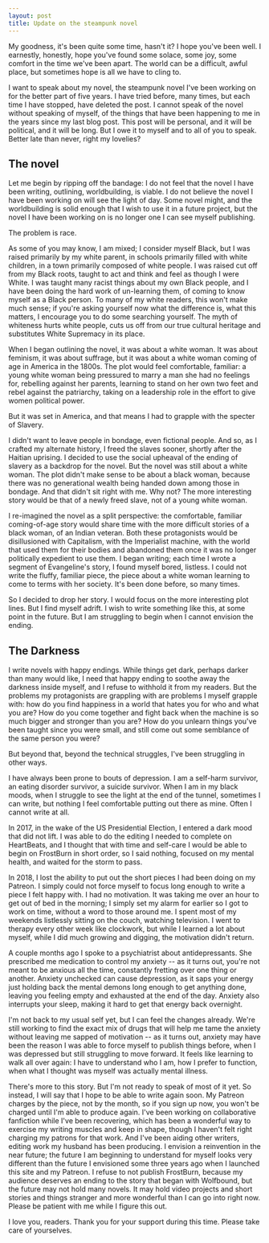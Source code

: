 ```yaml
---
layout: post
title: Update on the steampunk novel
---
```


My goodness, it's been quite some time, hasn't it? I hope you've been well. I earnestly, honestly, hope you've found some solace, some joy, some comfort in the time we've been apart. The world can be a difficult, awful place, but sometimes hope is all we have to cling to.

I want to speak about my novel, the steampunk novel I've been working on for the better part of five years. I have tried before, many times, but each time I have stopped, have deleted the post. I cannot speak of the novel without speaking of myself, of the things that have been happening to me in the years since my last blog post. This post will be personal, and it will be political, and it will be long. But I owe it to myself and to all of you to speak. Better late than never, right my lovelies?

## The novel

Let me begin by ripping off the bandage: I do not feel that the novel I have been writing, outlining, worldbuilding, is viable. I do not believe the novel I have been working on will see the light of day. Some novel might, and the worldbuilding is solid enough that I wish to use it in a future project, but the novel I have been working on is no longer one I can see myself publishing.

The problem is race.

As some of you may know, I am mixed; I consider myself Black, but I was raised primarily by my white parent, in schools primarily filled with white children, in a town primarily composed of white people. I was raised cut off from my Black roots, taught to act and think and feel as though I were White. I was taught many racist things about my own Black people, and I have been doing the hard work of un-learning them, of coming to know myself as a Black person. To many of my white readers, this won't make much sense; if you're asking yourself now what the difference is, what this matters, I encourage you to do some searching yourself. The myth of whiteness hurts white people, cuts us off from our true cultural heritage and substitutes White Supremacy in its place.

When I began outlining the novel, it was about a white woman. It was about feminism, it was about suffrage, but it was about a white woman coming of age in America in the 1800s. The plot would feel comfortable, familiar: a young white woman being pressured to marry a man she had no feelings for, rebelling against her parents, learning to stand on her own two feet and rebel against the patriarchy, taking on a leadership role in the effort to give women political power.

But it was set in America, and that means I had to grapple with the specter of Slavery.

I didn't want to leave people in bondage, even fictional people. And so, as I crafted my alternate history, I freed the slaves sooner, shortly after the Haitian uprising. I decided to use the social upheaval of the ending of slavery as a backdrop for the novel. But the novel was still about a white woman. The plot didn't make sense to be about a black woman, because there was no generational wealth being handed down among those in bondage. And that didn't sit right with me. Why not? The more interesting story would be that of a newly freed slave, not of a young white woman.

I re-imagined the novel as a split perspective: the comfortable, familiar coming-of-age story would share time with the more difficult stories of a black woman, of an Indian veteran. Both these protagonists would be disillusioned with Capitalism, with the Imperialist machine, with the world that used them for their bodies and abandoned them once it was no longer politically expedient to use them. I began writing; each time I wrote a segment of Evangeline's story, I found myself bored, listless. I could not write the fluffy, familiar piece, the piece about a white woman learning to come to terms with her society. It's been done before, so many times.

So I decided to drop her story. I would focus on the more interesting plot lines. But I find myself adrift. I wish to write something like this, at some point in the future. But I am struggling to begin when I cannot envision the ending.

## The Darkness

I write novels with happy endings. While things get dark, perhaps darker than many would like, I need that happy ending to soothe away the darkness inside myself, and I refuse to withhold it from my readers. But the problems my protagonists are grappling with are problems I myself grapple with: how do you find happiness in a world that hates you for who and what you are? How do you come together and fight back when the machine is so much bigger and stronger than you are? How do you unlearn things you've been taught since you were small, and still come out some semblance of the same person you were?

But beyond that, beyond the technical struggles, I've been struggling in other ways.

I have always been prone to bouts of depression. I am a self-harm survivor, an eating disorder survivor, a suicide survivor. When I am in my black moods, when I struggle to see the light at the end of the tunnel, sometimes I can write, but nothing I feel comfortable putting out there as mine. Often I cannot write at all.

In 2017, in the wake of the US Presidential Election, I entered a dark mood that did not lift. I was able to do the editing I needed to complete on HeartBeats, and I thought that with time and self-care I would be able to begin on FrostBurn in short order, so I said nothing, focused on my mental health, and waited for the storm to pass.

In 2018, I lost the ability to put out the short pieces I had been doing on my Patreon. I simply could not force myself to focus long enough to write a piece I felt happy with. I had no motivation. It was taking me over an hour to get out of bed in the morning; I simply set my alarm for earlier so I got to work on time, without a word to those around me. I spent most of my weekends listlessly sitting on the couch, watching television. I went to therapy every other week like clockwork, but while I learned a lot about myself, while I did much growing and digging, the motivation didn't return.

A couple months ago I spoke to a psychiatrist about antidepressants. She prescribed me medication to control my anxiety -- as it turns out, you're not meant to be anxious all the time, constantly fretting over one thing or another. Anxiety unchecked can cause depression, as it saps your energy just holding back the mental demons long enough to get anything done, leaving you feeling empty and exhausted at the end of the day. Anxiety also interrupts your sleep, making it hard to get that energy back overnight.

I'm not back to my usual self yet, but I can feel the changes already. We're still working to find the exact mix of drugs that will help me tame the anxiety without leaving me sapped of motivation -- as it turns out, anxiety may have been the reason I was able to force myself to publish things before, when I was depressed but still struggling to move forward. It feels like learning to walk all over again: I have to understand who I am, how I prefer to function, when what I thought was myself was actually mental illness.

There's more to this story. But I'm not ready to speak of most of it yet. So instead, I will say that I hope to be able to write again soon. My Patreon charges by the piece, not by the month, so if you sign up now, you won't be charged until I'm able to produce again. I've been working on collaborative fanfiction while I've been recovering, which has been a wonderful way to exercise my writing muscles and keep in shape, though I haven't felt right charging my patrons for that work. And I've been aiding other writers, editing work my husband has been producing. I envision a reinvention in the near future; the future I am beginning to understand for myself looks very different than the future I envisioned some three years ago when I launched this site and my Patreon. I refuse to not publish FrostBurn, because my audience deserves an ending to the story that began with Wolfbound, but the future may not hold many novels. It may hold video projects and short stories and things stranger and more wonderful than I can go into right now. Please be patient with me while I figure this out.

I love you, readers. Thank you for your support during this time. Please take care of yourselves.
